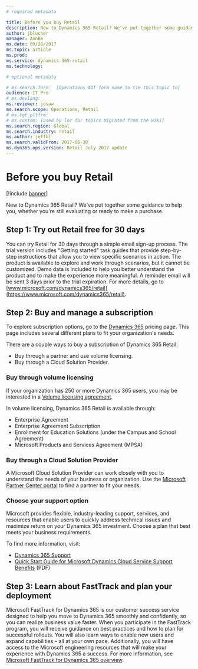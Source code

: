 ```yaml
---
# required metadata

title: Before you buy Retail
description: New to Dynamics 365 Retail? We've put together some guidance to help you, whether you're still evaluating or ready to make a purchase.
author: jblucher
manager: AnnBe
ms.date: 09/28/2017
ms.topic: article
ms.prod: 
ms.service: dynamics-365-retail
ms.technology: 

# optional metadata

# ms.search.form:  [Operations AOT form name to tie this topic to]
audience: IT Pro
# ms.devlang: 
ms.reviewer: josaw
ms.search.scope: Operations, Retail 
# ms.tgt_pltfrm: 
# ms.custom: [used by loc for topics migrated from the wiki]
ms.search.region: Global
ms.search.industry: retail
ms.author: jeffbl
ms.search.validFrom: 2017-06-30 
ms.dyn365.ops.version: Retail July 2017 update 
---
```


# Before you buy Retail

[!include [banner](../../includes/banner.md)]

New to Dynamics 365 Retail? We've put together some guidance to help you, whether you're still evaluating or ready to make a purchase.

## Step 1: Try out Retail free for 30 days

You can try Retail for 30 days through a simple email sign-up process. The trial version includes "Getting started" task guides that provide step-by-step instructions that allow you to view specific scenarios in action. The product is available to explore and work through scenarios, but it cannot be customized. Demo data is included to help you better understand the product and to make the experience more meaningful. A reminder email will be sent 3 days prior to the trial expiration. For more details, go to [www.microsoft.com/dynamics365/retail](https://www.microsoft.com/dynamics365/retail).

## Step 2: Buy and manage a subscription

To explore subscription options, go to the [Dynamics 365](https://www.microsoft.com/dynamics365/pricing) pricing page. This page includes several different plans to fit your organization's needs.

There are a couple ways to buy a subscription of Dynamics 365 Retail:

- Buy through a partner and use volume licensing.
- Buy through a Cloud Solution Provider.

### Buy through volume licensing

If your organization has 250 or more Dynamics 365 users, you may be interested in a [Volume licensing agreement](https://www.microsoft.com/licensing/how-to-buy/how-to-buy.aspx).

In volume licensing, Dynamics 365 Retail is available through:

- Enterprise Agreement
- Enterprise Agreement Subscription
- Enrollment for Education Solutions (under the Campus and School Agreement)
- Microsoft Products and Services Agreement (MPSA)

### Buy through a Cloud Solution Provider

A Microsoft Cloud Solution Provider can work closely with you to understand the needs of your business or organization. Use the [Microsoft Partner Center portal](https://partnercenter.microsoft.com/partner/home) to find a partner to fit your needs.

### Choose your support option

Microsoft provides flexible, industry-leading support, services, and resources that enable users to quickly address technical issues and maximize return on your Dynamics 365 investment. Choose a plan that best meets your business requirements.

To find more information, visit:

- [Dynamics 365 Support](https://www.microsoft.com/dynamics365/support)
- [Quick Start Guide for Microsoft Dynamics Cloud Service Support Benefits](https://go.microsoft.com/fwlink/?LinkId=530335) (PDF)

## Step 3: Learn about FastTrack and plan your deployment

Microsoft FastTrack for Dynamics 365 is our customer success service designed to help you move to Dynamics 365 smoothly and confidently, so you can realize business value faster. When you participate in the FastTrack program, you will receive guidance on best practices and how to plan for successful rollouts. You will also learn ways to enable new users and expand capabilities – all at your own pace. Additionally, you will have access to the Microsoft engineering resources that will make your experience with Dynamics 365 a success. For more information, see [Microsoft FastTrack for Dynamics 365 overview](../../fin-and-ops/get-started/fasttrack-dynamics-365-overview.md). 
